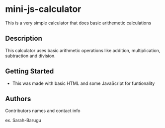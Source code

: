 # mini-js-calculator

This is a very simple calculator that does basic arithemetic calculations 

## Description

This calculator uses basic arithmetic operations like addition, multiplication, subtraction and division.

## Getting Started

*  This was made with basic HTML and some JavaScript for funtionality

## Authors

Contributors names and contact info

ex. Sarah-Barugu 
